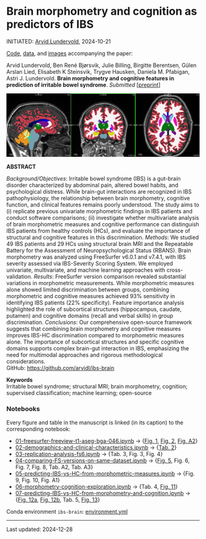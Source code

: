 # Brain morphometry and cognition as predictors of IBS

INITIATED: [Arvid Lundervold](https://www.uib.no/en/persons/Arvid.Lundervold), 2024-10-21

[Code](https://github.com/arvidl/ibs-brain/tree/main/notebooks), [data](./data), and [images](https://github.com/arvidl/ibs-brain/tree/main/data/BGA_046) accompanying the paper: <br>

Arvid Lundervold, Ben René Bjørsvik, Julie Billing, Birgitte Berentsen, Gülen Arslan Lied, Elisabeth K Steinsvik,  Trygve Hausken, Daniela M. Pfabigan, Astri J. Lundervold.
**Brain morphometry and cognitive features in prediction of irritable bowel syndrome**.
_Submitted_   [[preprint](https://www.preprints.org/manuscript/202412.2149/v1)]


![img](https://github.com/arvidl/ibs-brain/blob/main/figs/ASEG_Native_cross_in_Left_Thalamus_BGA_046.png)

**ABSTRACT** 

_Background/Objectives_: Irritable bowel syndrome (IBS) is a gut-brain disorder characterized by abdominal pain, altered bowel habits, and psychological distress. While brain-gut interactions are recognized in IBS pathophysiology, the relationship between brain morphometry, cognitive function, and clinical features remains poorly understood. The study aims to (i) replicate previous univariate morphometric findings in IBS patients and conduct software comparisons; (ii) investigate whether multivariate analysis of brain morphometric measures and cognitive performance can distinguish IBS patients from healthy controls (HCs), and evaluate the importance of structural and cognitive features in this discrimination. 
_Methods_: We studied 49 IBS patients and 29 HCs using structural brain MRI and the Repeatable Battery for the Assessment of Neuropsychological Status (RBANS). Brain morphometry was analyzed using FreeSurfer v6.0.1 and v7.4.1, with IBS severity assessed via IBS-Severity Scoring System. We employed univariate, multivariate, and machine learning approaches with cross-validation. 
_Results_: FreeSurfer version comparison revealed substantial variations in morphometric measurements. While morphometric measures alone showed limited discrimination between groups, combining morphometric and cognitive measures achieved 93% sensitivity in identifying IBS patients (22% specificity). Feature importance analysis highlighted the role of subcortical structures (hippocampus, caudate, putamen) and cognitive domains (recall and verbal skills) in group discrimination. 
_Conclusions_: Our comprehensive open-source framework suggests that combining brain morphometry and cognitive measures improves IBS-HC discrimination compared to morphometric measures alone. The importance of subcortical structures and specific cognitive domains supports complex brain-gut interaction in IBS, emphasizing the need for multimodal approaches and rigorous methodological considerations. <br>
GitHub: https://github.com/arvidl/ibs-brain 



**Keywords**<br>
Irritable bowel syndrome; structural MRI; brain morphometry, cognition; supervised classification; machine learning; open-source



### Notebooks

Every figure and table in the manuscript is linked (in its caption) to the corresponding notebook:

- [01-freesurfer-freeview-t1-aseg-bga-046.ipynb](https://github.com/arvidl/ibs-brain/blob/main/notebooks/01-freesurfer-freeview-t1-aseg-bga-046.ipynb) $\rightarrow$ {[Fig. 1](https://github.com/arvidl/ibs-brain/blob/main/figs/T1_mprage_BGA_046.png), [Fig. 2](https://github.com/arvidl/ibs-brain/blob/main/figs/ASEG_Native_cross_in_Left_Thalamus_BGA_046.png), [Fig. A2](https://github.com/arvidl/ibs-brain/blob/main/figs/Histo_atlas_segentation_fs8_BGA_046.png)}
- [02-demographics-and-clinical-characteristics.ipynb](https://github.com/arvidl/ibs-brain/blob/main/notebooks/02-demographics-and-clinical-characteristics.ipynb) $\rightarrow$ {[Tab. 2](https://github.com/arvidl/ibs-brain/blob/main/latex/tables/demographic_characteristics_table.tex)}
- [03-replication-analysis-fs6.ipynb](https://github.com/arvidl/ibs-brain/blob/main/notebooks/03-replication-analysis-fs6.ipynb) $\rightarrow$ {Tab. 3, Fig. 3, Fig. 4}
- [04-comparing-FS-versions-on-same-dataset.ipynb](https://github.com/arvidl/ibs-brain/blob/main/notebooks/04-comparing-FS-versions-on-same-dataset.ipynb) $\rightarrow$ {[Fig. 5](https://github.com/arvidl/ibs-brain/blob/main/figs/fs6_cross_vs_fs7_cross_version_comparison.png), Fig. 6, Fig. 7, Fig. 8, Tab. A2, Tab. A3}
- [05-predicting-IBS-vs-HC-from-morphometric-measures.ipynb](https://github.com/arvidl/ibs-brain/blob/main/notebooks/05-predicting-IBS-vs-HC-from-morphometric-measures.ipynb) $\rightarrow$ {Fig. 9, Fig. 10, Fig. A1}
- [06-morphometry-cognition-exploration.ipynb](https://github.com/arvidl/ibs-brain/blob/main/notebooks/06-morphometry-cognition-exploration.ipynb) $\rightarrow$ {Tab. 4, [Fig. 11](https://github.com/arvidl/ibs-brain/blob/main/figs/spearman_correlation_matrix_RBANS_ASEG.png)}
- [07-predicting-IBS-vs-HC-from-morphometry-and-cognition.ipynb](https://github.com/arvidl/ibs-brain/blob/main/notebooks/07-predicting-IBS-vs-HC-from-morphometry-and-cognition.ipynb) $\rightarrow$ {[Fig. 12a](https://github.com/arvidl/ibs-brain/blob/main/figs/annotated_xgboost_confusion_matrix_using_ASEG_and_RBANS.png), [Fig. 12b](https://github.com/arvidl/ibs-brain/blob/main/figs/Top_10_Feature_Importances_permutation_importance_aseg_and_rbans.png), Tab. 5, [Fig. 13](https://github.com/arvidl/ibs-brain/blob/main/figs/SHAP_summary_plot_IBS_aseg_and_rbans.png)}


Conda environment `ibs-brain`: [environment.yml](https://github.com/arvidl/ibs-brain/blob/main/environment.yml)
  
----
Last updated: 2024-12-28
